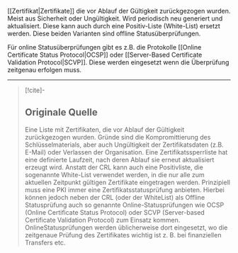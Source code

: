 [[Zertifikat|Zertifikate]] die vor Ablauf der Gültigkeit zurückgezogen wurden. Meist aus Sicherheit oder Ungültigkeit. Wird periodisch neu generiert und aktualisiert. Diese kann auch durch eine Positiv-Liste (White-List) ersetzt werden. Diese beiden Varianten sind offline Statusüberprüfungen.

Für online Statusüberprüfungen gibt es z.B. die Protokolle [[Online Certificate Status Protocol|OCSP]] oder [[Server-Based Certificate Validation Protocol|SCVP]]. Diese werden eingesetzt wenn die Überprüfung zeitgenau erfolgen muss.

---

> [!cite]-
> ## Originale Quelle
> Eine Liste mit Zertifikaten, die vor Ablauf der Gültigkeit zurückgezogen wurden. Gründe sind die Kompromittierung des Schlüsselmaterials, aber auch Ungültigkeit der Zertifikatsdaten (z.B. E-Mail) oder Verlassen der Organisation. Eine Zertifikatssperrliste hat eine definierte Laufzeit, nach deren Ablauf sie erneut aktualisiert erzeugt wird. Anstatt der CRL kann auch eine Positivliste, die sogenannte White-List verwendet werden, in die nur alle zum aktuellen Zeitpunkt gültigen Zertifikate eingetragen werden. Prinzipiell muss eine PKI immer eine Zertifikatsstatusprüfung anbieten. Hierbei können jedoch neben der CRL (oder der WhiteList) als Offline Statusprüfung auch so genannte Online-Statusprüfungen wie OCSP (Online Certificate Status Protocol) oder SCVP (Server-based Certificate Validation Protocol) zum Einsatz kommen. OnlineStatusprüfungen werden üblicherweise dort eingesetzt, wo die zeitgenaue Prüfung des Zertifikates wichtig ist z. B. bei finanziellen Transfers etc.